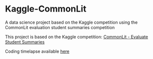 # Kaggle-CommonLit

A data science project based on the Kaggle competition using the CommonLit evaluation student summaries competition

This project is based on the Kaggle competition: [CommonLit - Evaluate Student Summaries](https://www.kaggle.com/competitions/commonlit-evaluate-student-summaries)

Coding timelapse available [here](https://youtu.be/Kvqo9xIvbp8)
